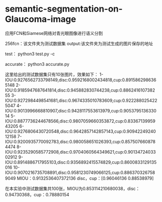 # semantic-segmentation-on-Glaucoma-image
应用FCN和Siamese网络对青光眼图像进行语义分割

256fcn：该文件夹为测试数据集
output:该文件夹为测试生成的图片保存的地址


test：
python3 test.py -c

accurate：
python3 accurate.py

这里给出的测试数据集只有10张图片，效果如下：
1-IOU:0.9276562733798149,disc:0.9592168002434818,cup:0.8915862986365148
2-IOU:0.9185947687641814,disc:0.945882830744238,cup:0.886241610738255
3-IOU:0.9272984498541681,disc:0.9674335010783609,cup:0.9222880254225047
4-IOU:0.9013996668810907,disc:0.9428117553613979,cup:0.905379513633014
5-IOU:0.8877736244678566,disc:0.9807059660353872,cup:0.8336713995943205
6-IOU:0.9276806430720548,disc:0.9642857142857143,cup:0.9094224924012158
7-IOU:0.9200935770092783,disc:0.980058651026393,cup:0.8575076608784474
8-IOU:0.9235290585772908,disc:0.9704060564349621,cup:0.9013472403302912
9-IOU:0.8914886717955103,disc:0.9356892415574829,cup:0.8600833129135016
10-IOU:0.9070216735708891,disc:0.9581230749066125,cup:0.8863703267589049
MIOU：0.9132536407372136
disc，cup：[0.96046136 0.88538979]

在本实验中测试数据集共100张，MIOU为0.853114210680038，disc：0.94730368，cup：0.78880154
